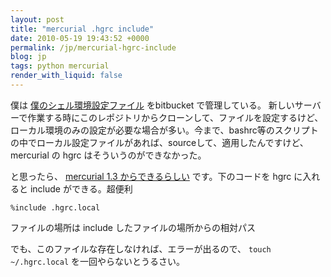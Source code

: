 ```yaml
---
layout: post
title: "mercurial .hgrc include"
date: 2010-05-19 19:43:52 +0000
permalink: /jp/mercurial-hgrc-include
blog: jp
tags: python mercurial
render_with_liquid: false
---
```


僕は [僕のシェル環境設定ファイル](http://bitbucket.org/IanLewis/my) をbitbucket で管理している。
新しいサーバーで作業する時にこのレポジトリからクローンして、ファイルを設定するけど、ローカル環境のみの設定が必要な場合が多い。今まで、bashrc等のスクリプトの中でローカル設定ファイルがあれば、sourceして、適用したんですけど、
mercurial の hgrc はそういうのができなかった。

と思ったら、 [mercurial 1.3
からできるらしい](http://stackoverflow.com/questions/1867237/load-multiple-hgrc-files-ie-some-with-machine-specific-settings)
です。下のコードを hgrc に入れると include ができる。超便利

```text
%include .hgrc.local
```

ファイルの場所は include したファイルの場所からの相対パス

でも、このファイルな存在しなければ、エラーが出るので、 `touch ~/.hgrc.local` を一回やらないとうるさい。
